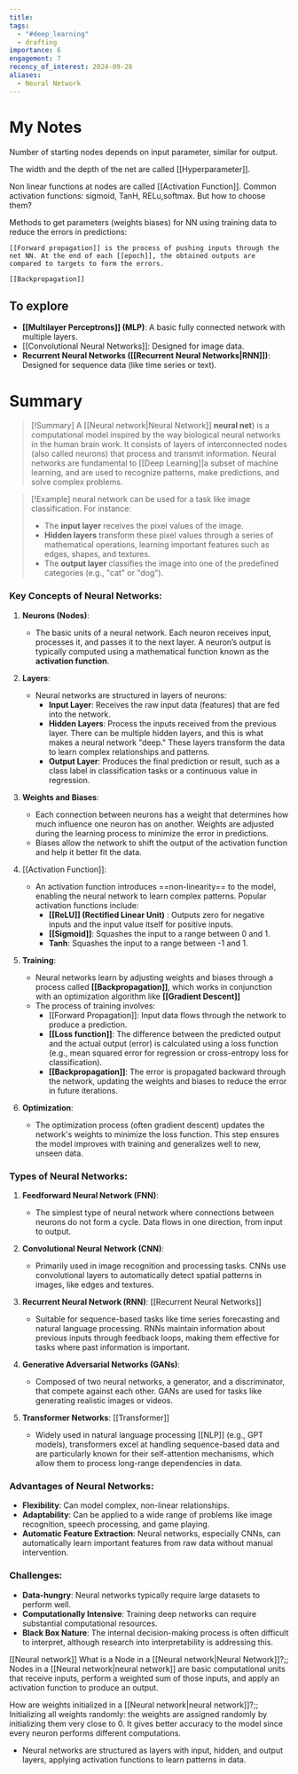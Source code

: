 ```yaml
---
title: 
tags:
  - "#deep_learning"
  - drafting
importance: 6
engagement: 7
recency_of_interest: 2024-09-28
aliases:
  - Neural Network
---
```

# My Notes

Number of starting nodes depends on input parameter, similar for output.

The width and the depth of the net are called [[Hyperparameter]].

Non linear functions at nodes are called [[Activation Function]]. Common activation functions:
sigmoid, TanH, RELu,softmax. But how to choose them?

Methods to get parameters (weights biases) for NN using training data to reduce the errors in predictions: 

	[[Forward propagation]] is the process of pushing inputs through the net NN. At the end of each [[epoch]], the obtained outputs are
	compared to targets to form the errors.
	
	[[Backpropagation]] 
## To explore

- **[[Multilayer Perceptrons]] (MLP)**: A basic fully connected network with multiple layers.
- [[Convolutional Neural Networks]]: Designed for image data.
- **Recurrent Neural Networks ([[Recurrent Neural Networks|RNN]])**: Designed for sequence data (like time series or text).

# Summary

>[!Summary]
> A [[Neural network|Neural Network]] **neural net**) is a computational model inspired by the way biological neural networks in the human brain work. It consists of layers of interconnected nodes (also called neurons) that process and transmit information. Neural networks are fundamental to [[Deep Learning]]a subset of machine learning, and are used to recognize patterns, make predictions, and solve complex problems.

>[!Example]
>   neural network can be used for a task like image classification. For instance:
>  - The **input layer** receives the pixel values of the image.
>  - **Hidden layers** transform these pixel values through a series of mathematical operations, learning important features such as edges, shapes, and textures.
>  - The **output layer** classifies the image into one of the predefined categories (e.g., "cat" or "dog").

### Key Concepts of Neural Networks:

1. **Neurons (Nodes)**:
   - The basic units of a neural network. Each neuron receives input, processes it, and passes it to the next layer. A neuron’s output is typically computed using a mathematical function known as the **activation function**.

2. **Layers**:
   - Neural networks are structured in layers of neurons:
     - **Input Layer**: Receives the raw input data (features) that are fed into the network.
     - **Hidden Layers**: Process the inputs received from the previous layer. There can be multiple hidden layers, and this is what makes a neural network "deep." These layers transform the data to learn complex relationships and patterns.
     - **Output Layer**: Produces the final prediction or result, such as a class label in classification tasks or a continuous value in regression.

3. **Weights and Biases**:
   - Each connection between neurons has a weight that determines how much influence one neuron has on another. Weights are adjusted during the learning process to minimize the error in predictions.
   - Biases allow the network to shift the output of the activation function and help it better fit the data.

4. [[Activation Function]]:
   - An activation function introduces ==non-linearity== to the model, enabling the neural network to learn complex patterns. Popular activation functions include:
     - **[[ReLU]] (Rectified Linear Unit)** : Outputs zero for negative inputs and the input value itself for positive inputs.
     - **[[Sigmoid]]**: Squashes the input to a range between 0 and 1.
     - **Tanh**: Squashes the input to a range between -1 and 1.

5. **Training**:
   - Neural networks learn by adjusting weights and biases through a process called **[[Backpropagation]]**, which works in conjunction with an optimization algorithm like **[[Gradient Descent]]**
   - The process of training involves:
     - [[Forward Propagation]]: Input data flows through the network to produce a prediction.
     - **[[Loss function]]**: The difference between the predicted output and the actual output (error) is calculated using a loss function (e.g., mean squared error for regression or cross-entropy loss for classification).
     - **[[Backpropagation]]**: The error is propagated backward through the network, updating the weights and biases to reduce the error in future iterations.

6. **Optimization**:
   - The optimization process (often gradient descent) updates the network's weights to minimize the loss function. This step ensures the model improves with training and generalizes well to new, unseen data.

### Types of Neural Networks:

1. **Feedforward Neural Network (FNN)**:
   - The simplest type of neural network where connections between neurons do not form a cycle. Data flows in one direction, from input to output.

2. **Convolutional Neural Network (CNN)**:
   - Primarily used in image recognition and processing tasks. CNNs use convolutional layers to automatically detect spatial patterns in images, like edges and textures.

3. **Recurrent Neural Network (RNN)**: [[Recurrent Neural Networks]]
   - Suitable for sequence-based tasks like time series forecasting and natural language processing. RNNs maintain information about previous inputs through feedback loops, making them effective for tasks where past information is important.

4. **Generative Adversarial Networks (GANs)**:
   - Composed of two neural networks, a generator, and a discriminator, that compete against each other. GANs are used for tasks like generating realistic images or videos.

5. **Transformer Networks**: [[Transformer]]
   - Widely used in natural language processing [[NLP]] (e.g., GPT models), transformers excel at handling sequence-based data and are particularly known for their self-attention mechanisms, which allow them to process long-range dependencies in data.

### Advantages of Neural Networks:
- **Flexibility**: Can model complex, non-linear relationships.
- **Adaptability**: Can be applied to a wide range of problems like image recognition, speech processing, and game playing.
- **Automatic Feature Extraction**: Neural networks, especially CNNs, can automatically learn important features from raw data without manual intervention.
### Challenges:
- **Data-hungry**: Neural networks typically require large datasets to perform well.
- **Computationally Intensive**: Training deep networks can require substantial computational resources.
- **Black Box Nature**: The internal decision-making process is often difficult to interpret, although research into interpretability is addressing this.


[[Neural network]]
What is a Node in a [[Neural network|Neural Network]]?;; Nodes in a [[Neural network|neural network]] are basic computational units that receive inputs, perform a weighted sum of those inputs, and apply an activation function to produce an output. 

How are weights initialized in a [[Neural network|neural network]]?;; Initializing all weights randomly: the weights are assigned randomly by initializing them very close to 0. It gives better accuracy to the model since every neuron performs different computations.



- Neural networks are structured as layers with input, hidden, and output layers, applying activation functions to learn patterns in data.
